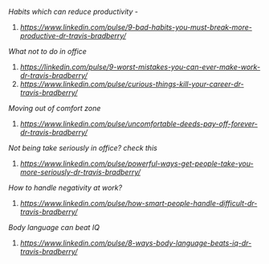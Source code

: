 
*Habits which can reduce productivity* - 
1. *https://www.linkedin.com/pulse/9-bad-habits-you-must-break-more-productive-dr-travis-bradberry/*

*What not to do in office*
1. *https://linkedin.com/pulse/9-worst-mistakes-you-can-ever-make-work-dr-travis-bradberry/*
2. *https://www.linkedin.com/pulse/curious-things-kill-your-career-dr-travis-bradberry/*

*Moving out of comfort zone*
1. *https://www.linkedin.com/pulse/uncomfortable-deeds-pay-off-forever-dr-travis-bradberry/*

*Not being take seriously in office? check this*
1. *https://www.linkedin.com/pulse/powerful-ways-get-people-take-you-more-seriously-dr-travis-bradberry/*

*How to handle negativity at work?*
1. *https://www.linkedin.com/pulse/how-smart-people-handle-difficult-dr-travis-bradberry/*

*Body language can beat IQ*
1. *https://www.linkedin.com/pulse/8-ways-body-language-beats-iq-dr-travis-bradberry/*
